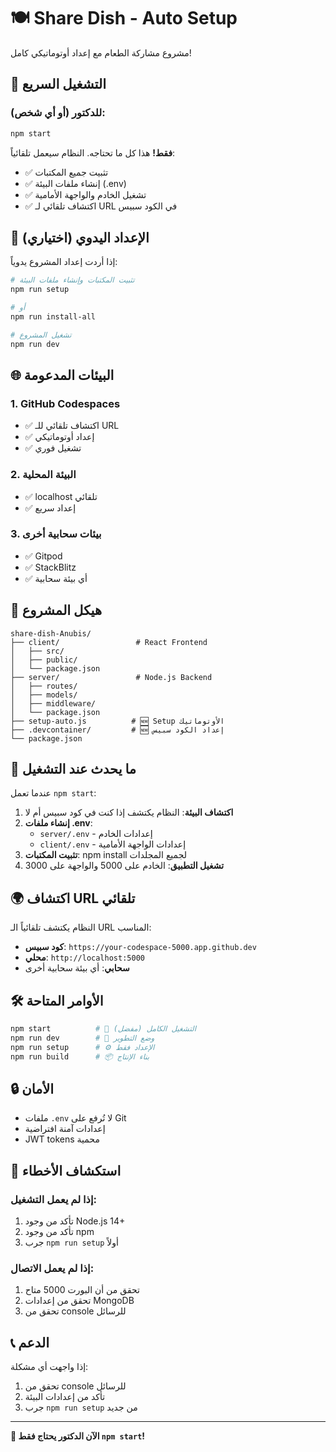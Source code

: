 # 🍽️ Share Dish - Auto Setup

مشروع مشاركة الطعام مع إعداد أوتوماتيكي كامل!

## 🚀 التشغيل السريع

### للدكتور (أو أي شخص):
```bash
npm start
```

**فقط!** هذا كل ما تحتاجه. النظام سيعمل تلقائياً:
- ✅ تثبيت جميع المكتبات
- ✅ إنشاء ملفات البيئة (.env)
- ✅ تشغيل الخادم والواجهة الأمامية
- ✅ اكتشاف تلقائي لـ URL في الكود سبيس

## 🔧 الإعداد اليدوي (اختياري)

إذا أردت إعداد المشروع يدوياً:

```bash
# تثبيت المكتبات وإنشاء ملفات البيئة
npm run setup

# أو
npm run install-all

# تشغيل المشروع
npm run dev
```

## 🌐 البيئات المدعومة

### 1. GitHub Codespaces
- ✅ اكتشاف تلقائي للـ URL
- ✅ إعداد أوتوماتيكي
- ✅ تشغيل فوري

### 2. البيئة المحلية
- ✅ localhost تلقائي
- ✅ إعداد سريع

### 3. بيئات سحابية أخرى
- ✅ Gitpod
- ✅ StackBlitz
- ✅ أي بيئة سحابية

## 📁 هيكل المشروع

```
share-dish-Anubis/
├── client/                 # React Frontend
│   ├── src/
│   ├── public/
│   └── package.json
├── server/                 # Node.js Backend
│   ├── routes/
│   ├── models/
│   ├── middleware/
│   └── package.json
├── setup-auto.js          # 🆕 Setup الأوتوماتيك
├── .devcontainer/         # 🆕 إعداد الكود سبيس
└── package.json
```

## 🔄 ما يحدث عند التشغيل

عندما تعمل `npm start`:

1. **اكتشاف البيئة**: النظام يكتشف إذا كنت في كود سبيس أم لا
2. **إنشاء ملفات .env**: 
   - `server/.env` - إعدادات الخادم
   - `client/.env` - إعدادات الواجهة الأمامية
3. **تثبيت المكتبات**: npm install لجميع المجلدات
4. **تشغيل التطبيق**: الخادم على 5000 والواجهة على 3000

## 🌍 اكتشاف URL تلقائي

النظام يكتشف تلقائياً الـ URL المناسب:

- **كود سبيس**: `https://your-codespace-5000.app.github.dev`
- **محلي**: `http://localhost:5000`
- **سحابي**: أي بيئة سحابية أخرى

## 🛠️ الأوامر المتاحة

```bash
npm start          # 🚀 التشغيل الكامل (مفضل)
npm run dev        # 🔧 وضع التطوير
npm run setup      # ⚙️ الإعداد فقط
npm run build      # 📦 بناء الإنتاج
```

## 🔒 الأمان

- ملفات `.env` لا تُرفع على Git
- إعدادات آمنة افتراضية
- JWT tokens محمية

## 🐛 استكشاف الأخطاء

### إذا لم يعمل التشغيل:
1. تأكد من وجود Node.js 14+
2. تأكد من وجود npm
3. جرب `npm run setup` أولاً

### إذا لم يعمل الاتصال:
1. تحقق من أن البورت 5000 متاح
2. تحقق من إعدادات MongoDB
3. تحقق من console للرسائل

## 📞 الدعم

إذا واجهت أي مشكلة:
1. تحقق من console للرسائل
2. تأكد من إعدادات البيئة
3. جرب `npm run setup` من جديد

---

**🎉 الآن الدكتور يحتاج فقط `npm start`!** 